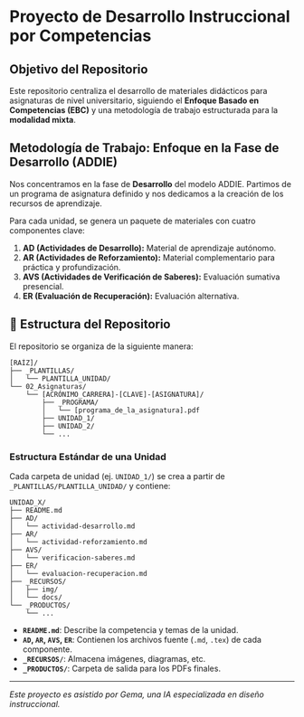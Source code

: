 # Proyecto de Desarrollo Instruccional por Competencias

## Objetivo del Repositorio

Este repositorio centraliza el desarrollo de materiales didácticos para asignaturas de nivel universitario, siguiendo el **Enfoque Basado en Competencias (EBC)** y una metodología de trabajo estructurada para la **modalidad mixta**.

## Metodología de Trabajo: Enfoque en la Fase de Desarrollo (ADDIE)

Nos concentramos en la fase de **Desarrollo** del modelo ADDIE. Partimos de un programa de asignatura definido y nos dedicamos a la creación de los recursos de aprendizaje.

Para cada unidad, se genera un paquete de materiales con cuatro componentes clave:

1.  **AD (Actividades de Desarrollo):** Material de aprendizaje autónomo.
2.  **AR (Actividades de Reforzamiento):** Material complementario para práctica y profundización.
3.  **AVS (Actividades de Verificación de Saberes):** Evaluación sumativa presencial.
4.  **ER (Evaluación de Recuperación):** Evaluación alternativa.

## 📁 Estructura del Repositorio

El repositorio se organiza de la siguiente manera:

```
[RAÍZ]/
├── _PLANTILLAS/
│   └── PLANTILLA_UNIDAD/
└── 02_Asignaturas/
    └── [ACRÓNIMO_CARRERA]-[CLAVE]-[ASIGNATURA]/
        ├── _PROGRAMA/
        │   └── [programa_de_la_asignatura].pdf
        ├── UNIDAD_1/
        ├── UNIDAD_2/
        └── ...
```

### Estructura Estándar de una Unidad

Cada carpeta de unidad (ej. `UNIDAD_1/`) se crea a partir de `_PLANTILLAS/PLANTILLA_UNIDAD/` y contiene:

```
UNIDAD_X/
├── README.md
├── AD/
│   └── actividad-desarrollo.md
├── AR/
│   └── actividad-reforzamiento.md
├── AVS/
│   └── verificacion-saberes.md
├── ER/
│   └── evaluacion-recuperacion.md
├── _RECURSOS/
│   ├── img/
│   └── docs/
└── _PRODUCTOS/
    └── ...
```

- **`README.md`**: Describe la competencia y temas de la unidad.
- **`AD`, `AR`, `AVS`, `ER`**: Contienen los archivos fuente (`.md`, `.tex`) de cada componente.
- **`_RECURSOS/`**: Almacena imágenes, diagramas, etc.
- **`_PRODUCTOS/`**: Carpeta de salida para los PDFs finales.

---
*Este proyecto es asistido por Gema, una IA especializada en diseño instruccional.*